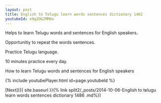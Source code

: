 ```yaml
---
layout: post
title: English to Telugu learn words sentences dictionary 1402 
youtubeId: e9gZOG2MM6o
---
```

 
 
Helps to learn Telugu words and sentences for English speakers.

Opportunitiy to repeat the words sentences. 

Practice Telugu language. 
 
10 minutes practice every day. 
 
How to learn Telugu words and sentences for English speakers 
 
{% include youtubePlayer.html id=page.youtubeId %}
 
 
[Next]({{ site.baseurl }}{% link  split2/_posts/2014-10-06-English to telugu learn words sentences dictionary 1486 .md%})
 
